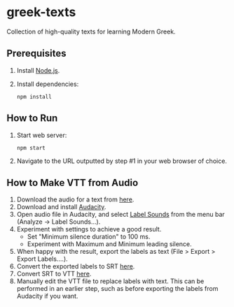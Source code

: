 # greek-texts

Collection of high-quality texts for learning Modern Greek.

## Prerequisites

1. Install [Node.js](https://nodejs.org/en/).

2. Install dependencies:

       npm install

## How to Run

1. Start web server:

       npm start

2. Navigate to the URL outputted by step #1 in your web browser of choice.

## How to Make VTT from Audio

1. Download the audio for a text from [here](https://drive.google.com/drive/folders/1gxJgzlEunNgol6r6nW2M5GJiXV_RhB4n).
2. Download and install [Audacity](https://www.audacityteam.org/).
3. Open audio file in Audacity, and select [Label Sounds](https://manual.audacityteam.org/man/label_sounds.html) from the menu bar (Analyze -> Label Sounds...).
4. Experiment with settings to achieve a good result.
   * Set "Minimum silence duration" to 100 ms.
   * Experiment with Maximum and Minimum leading silence. 
5. When happy with the result, export the labels as text (File > Export > Export Labels....).
6. Convert the exported labels to SRT [here](http://magcius.github.io/audaciter/).
7. Convert SRT to VTT [here](https://www.happyscribe.com/subtitle-tools/convert-srt-to-vtt).
8. Manually edit the VTT file to replace labels with text. This can be performed in an earlier step, such as before exporting the labels from Audacity if you want.
